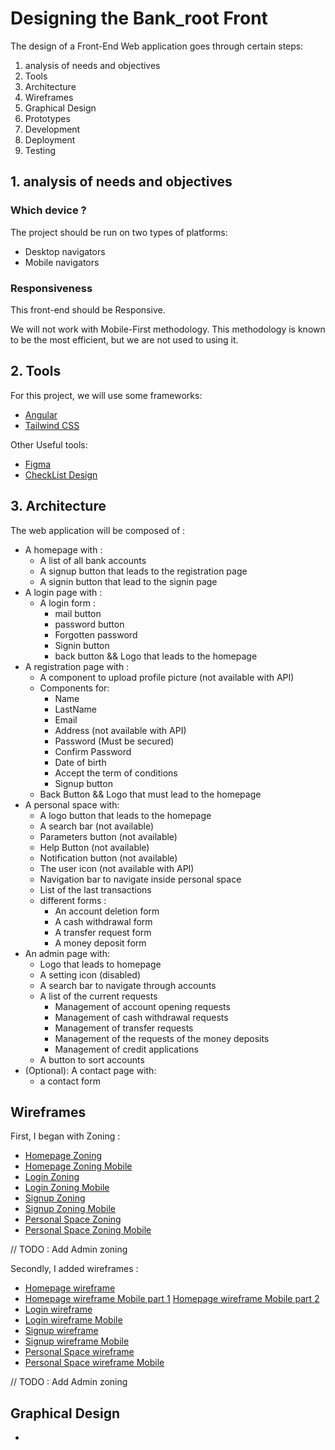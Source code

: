 # Designing the Bank_root Front

The design of a Front-End Web application goes through certain steps: 

1. analysis of needs and objectives
2. Tools
3. Architecture
4. Wireframes
5. Graphical Design
6. Prototypes
7. Development
8. Deployment
9. Testing


## 1. analysis of needs and objectives 

### Which device ? 
The project should be run on two types of platforms: 
- Desktop navigators
- Mobile navigators

### Responsiveness 
This front-end should be Responsive.

We will not work with Mobile-First methodology. This methodology is known to be the most efficient, but we are not used to using it.

## 2. Tools

For this project, we will use some frameworks: 
- [Angular](https://angular.io/)
- [Tailwind CSS](https://tailwindcss.com/)

Other Useful tools: 
- [Figma](https://www.figma.com/fr/design/)
- [CheckList Design](https://www.checklist.design/)

## 3. Architecture

The web application will be composed of : 
- A homepage with : 
  - A list of all bank accounts
  - A signup button that leads to the registration page
  - A signin button that lead to the signin page
- A login page with : 
  - A login form : 
    - mail button
    - password button
    - Forgotten password
    - Signin button
    - back button && Logo that leads to the homepage
- A registration page with : 
  - A component to upload profile picture (not available with API)
  - Components for:
    - Name
    - LastName
    - Email
    - Address (not available with API)
    - Password (Must be secured)
    - Confirm Password 
    - Date of birth
    - Accept the term of conditions
    - Signup button
  - Back Button && Logo that must lead to the homepage
- A personal space with: 
  - A logo button that leads to the homepage
  - A search bar (not available) 
  - Parameters button (not available)
  - Help Button (not available)
  - Notification button (not available)
  - The user icon (not available with API)
  - Navigation bar to navigate inside personal space
  - List of the last transactions
  - different forms : 
      - An account deletion form
      - A cash withdrawal form
      - A transfer request form
      - A money deposit form
- An admin page with:
  - Logo that leads to homepage
  - A setting icon (disabled)
  - A search bar to navigate through accounts
  - A list of the current requests
    - Management of account opening requests
    - Management of cash withdrawal requests
    - Management of transfer requests
    - Management of the requests of the money deposits
    - Management of credit applications
  - A button to sort accounts
- (Optional): A contact page with:
  - a contact form

## Wireframes

First, I began with Zoning : 

- [Homepage Zoning](./diagrams/zoning/zoning-homepage.png)
- [Homepage Zoning Mobile](./diagrams/zoning/zoning-homepage-mobile.png)
- [Login Zoning](./diagrams/zoning/zoning-login.png)
- [Login Zoning Mobile](./diagrams/zoning/zoning-login-mobile.png)
- [Signup Zoning](./diagrams/zoning/zoning-registration.png)
- [Signup Zoning Mobile](./diagrams/zoning/zoning-registration-mobile.png)
- [Personal Space Zoning](./diagrams/zoning/zoning-personal-space.png)
- [Personal Space Zoning Mobile](./diagrams/zoning/zoning-personal-space-mobile.png)

// TODO : Add Admin zoning

Secondly, I added wireframes : 

- [Homepage wireframe](./diagrams/wireframes/wireframe-homepage.png)
- [Homepage wireframe Mobile part 1](./diagrams/wireframes/wireframe-homepage-mobile-part1.png) [Homepage wireframe Mobile part 2](./diagrams/wireframes/wireframe-homepage-mobile-part2.png)
- [Login wireframe](./diagrams/wireframes/wireframe-login.png)
- [Login wireframe Mobile](./diagrams/wireframes/wireframe-login-mobile.png)
- [Signup wireframe](./diagrams/wireframes/wireframe-registration.png)
- [Signup wireframe Mobile](./diagrams/wireframes/wireframe-registration-mobile.png)
- [Personal Space wireframe](./diagrams/wireframes/wireframe-personal-space.png)
- [Personal Space wireframe Mobile](./diagrams/wireframes/wireframe-personal-space-mobile.png)

// TODO : Add Admin zoning
## Graphical Design

- 


